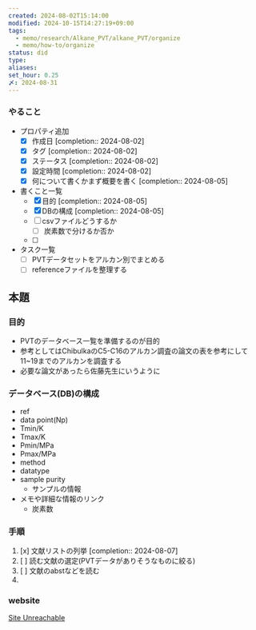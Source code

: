 ```yaml
---
created: 2024-08-02T15:14:00
modified: 2024-10-15T14:27:19+09:00
tags:
  - memo/research/Alkane_PVT/alkane_PVT/organize
  - memo/how-to/organize
status: did
type: 
aliases: 
set_hour: 0.25
〆: 2024-08-31
---
```

### やること
- プロパティ追加
	- [x] 作成日  [completion:: 2024-08-02]
	- [x] タグ  [completion:: 2024-08-02]
	- [x] ステータス  [completion:: 2024-08-02]
	- [x] 設定時間  [completion:: 2024-08-02]
	- [x] 何について書くかまず概要を書く  [completion:: 2024-08-05]
- 書くこと一覧
	- [x] 目的  [completion:: 2024-08-05]
	- [x] DBの構成  [completion:: 2024-08-05]
	- [ ] csvファイルどうするか
		- [ ] 炭素数で分けるか否か
	- [ ] 
- タスク一覧
	- [ ] PVTデータセットをアルカン別でまとめる
	- [ ] referenceファイルを整理する
## 本題
### 目的
- PVTのデータベース一覧を準備するのが目的
- 参考としてはChibulkaのC5-C16のアルカン調査の論文の表を参考にして11~19までのアルカンを調査する
- 必要な論文があったら佐藤先生にいうように
### データベース(DB)の構成
- ref
- data point(Np)
- Tmin/K
- Tmax/K
- Pmin/MPa
- Pmax/MPa
- method
- datatype
- sample purity
	- サンプルの情報
- メモや詳細な情報のリンク
	- 炭素数

### 手順
1. [x] 文献リストの列挙  [completion:: 2024-08-07]
2. [ ] 読む文献の選定(PVTデータがありそうなものに絞る)
3. [ ] 文献のabstなどを読む
4. 

### website
[Site Unreachable](https://www.slideshare.net/slideshow/ss-62062085/62062085)

